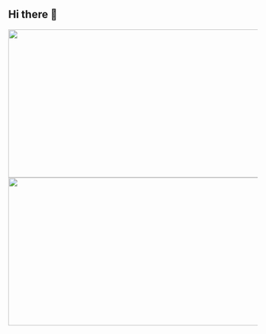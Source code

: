 ## Hi there 👋

<!--
**LYJ0304/LYJ0304** is a ✨ _special_ ✨ repository because its `README.md` (this file) appears on your GitHub profile.

Here are some ideas to get you started:

- 🔭 I’m currently working on ...
- 🌱 I’m currently learning ...
- 👯 I’m looking to collaborate on ...
- 🤔 I’m looking for help with ...
- 💬 Ask me about ...
- 📫 How to reach me: ...
- 😄 Pronouns: ...
- ⚡ Fun fact: ...
-->
<a href="https://www.gitanimals.org/en_US?utm_medium=image&utm_source=LYJ0304&utm_content=farm">
<img
  src="https://render.gitanimals.org/farms/LYJ0304"
  width="600"
  height="300"
/>
</a>
<a href="https://www.gitanimals.org/en_US?utm_medium=image&utm_source=LYJ0304&utm_content=farm">
<img
  src="https://render.gitanimals.org/farms/LYJ0304"
  width="600"
  height="300"
/>
</a>
